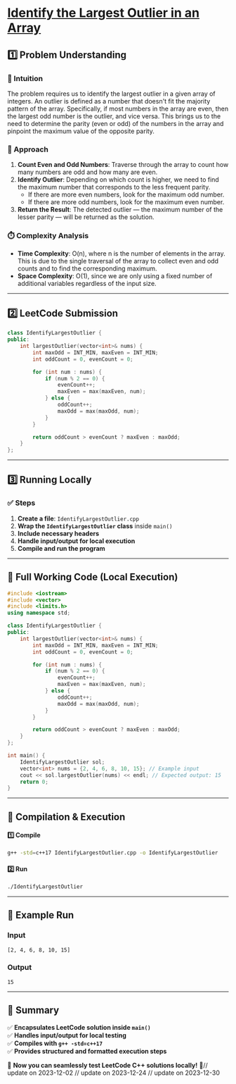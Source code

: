 # **[Identify the Largest Outlier in an Array](https://leetcode.com/problems/identify-the-largest-outlier-in-an-array/description/)**  

## **1️⃣ Problem Understanding**  
### **📌 Intuition**  
The problem requires us to identify the largest outlier in a given array of integers. An outlier is defined as a number that doesn't fit the majority pattern of the array. Specifically, if most numbers in the array are even, then the largest odd number is the outlier, and vice versa. This brings us to the need to determine the parity (even or odd) of the numbers in the array and pinpoint the maximum value of the opposite parity.

### **🚀 Approach**  
1. **Count Even and Odd Numbers**: Traverse through the array to count how many numbers are odd and how many are even.
2. **Identify Outlier**: Depending on which count is higher, we need to find the maximum number that corresponds to the less frequent parity.
   - If there are more even numbers, look for the maximum odd number.
   - If there are more odd numbers, look for the maximum even number.
3. **Return the Result**: The detected outlier — the maximum number of the lesser parity — will be returned as the solution.

### **⏱️ Complexity Analysis**  
- **Time Complexity**: O(n), where n is the number of elements in the array. This is due to the single traversal of the array to collect even and odd counts and to find the corresponding maximum.
- **Space Complexity**: O(1), since we are only using a fixed number of additional variables regardless of the input size.

---  

## **2️⃣ LeetCode Submission**  
```cpp
class IdentifyLargestOutlier {
public:
    int largestOutlier(vector<int>& nums) {
        int maxOdd = INT_MIN, maxEven = INT_MIN;
        int oddCount = 0, evenCount = 0;

        for (int num : nums) {
            if (num % 2 == 0) {
                evenCount++;
                maxEven = max(maxEven, num);
            } else {
                oddCount++;
                maxOdd = max(maxOdd, num);
            }
        }

        return oddCount > evenCount ? maxEven : maxOdd;
    }
};
```  

---  

## **3️⃣ Running Locally**  
### **✅ Steps**  
1. **Create a file**: `IdentifyLargestOutlier.cpp`  
2. **Wrap the `IdentifyLargestOutlier` class** inside `main()`  
3. **Include necessary headers**  
4. **Handle input/output for local execution**  
5. **Compile and run the program**  

---  

## **📝 Full Working Code (Local Execution)**  
```cpp
#include <iostream>
#include <vector>
#include <limits.h>
using namespace std;

class IdentifyLargestOutlier {
public:
    int largestOutlier(vector<int>& nums) {
        int maxOdd = INT_MIN, maxEven = INT_MIN;
        int oddCount = 0, evenCount = 0;

        for (int num : nums) {
            if (num % 2 == 0) {
                evenCount++;
                maxEven = max(maxEven, num);
            } else {
                oddCount++;
                maxOdd = max(maxOdd, num);
            }
        }

        return oddCount > evenCount ? maxEven : maxOdd;
    }
};

int main() {
    IdentifyLargestOutlier sol;
    vector<int> nums = {2, 4, 6, 8, 10, 15}; // Example input
    cout << sol.largestOutlier(nums) << endl; // Expected output: 15
    return 0;
}
```  

---  

## **🔧 Compilation & Execution**  
#### **1️⃣ Compile**  
```bash
g++ -std=c++17 IdentifyLargestOutlier.cpp -o IdentifyLargestOutlier
```  

#### **2️⃣ Run**  
```bash
./IdentifyLargestOutlier
```  

---  

## **🎯 Example Run**  
### **Input**  
```
[2, 4, 6, 8, 10, 15]
```  
### **Output**  
```
15
```  

---  

## **📌 Summary**  
✅ **Encapsulates LeetCode solution inside `main()`**  
✅ **Handles input/output for local testing**  
✅ **Compiles with `g++ -std=c++17`**  
✅ **Provides structured and formatted execution steps**  

🚀 **Now you can seamlessly test LeetCode C++ solutions locally!** 🚀// update on 2023-12-02
// update on 2023-12-24
// update on 2023-12-30
